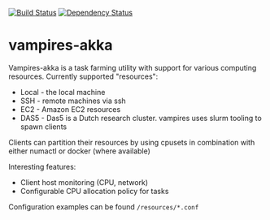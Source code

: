 [![Build Status](https://travis-ci.org/cosu/vampires-akka.svg?branch=master)](https://travis-ci.org/cosu/vampires-akka)
[![Dependency Status](https://www.versioneye.com/user/projects/5652d6e1ff016c002c00057f/badge.svg?style=flat)](https://www.versioneye.com/user/projects/5652d6e1ff016c002c00057f)
# vampires-akka  

Vampires-akka is a task farming utility with support for various computing resources.
Currently supported "resources":

- Local - the local machine
- SSH - remote machines via ssh
- EC2 - Amazon EC2 resources
- DAS5 - Das5 is a Dutch research cluster. vampires uses slurm tooling to spawn clients

Clients can partition their resources by using cpusets in combination with either numactl or docker (where available)


Interesting features:

- Client host monitoring (CPU, network)
- Configurable CPU allocation policy for tasks


Configuration examples can be found `/resources/*.conf`
